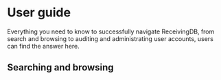 # User guide

Everything you need to know to successfully navigate ReceivingDB, from search
and browsing to auditing and administrating user accounts, users can find the
answer here.

## Searching and browsing


